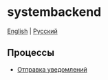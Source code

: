 # systembackend

[English](systembackend.md) | [Русский](systembackend.ru.md)

## Процессы 

- [Отправка уведомлений](../processes/systembackend/sendnotifications.md)
